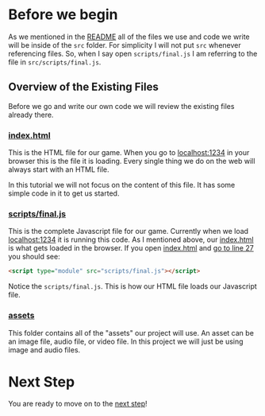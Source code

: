 # Before we begin

As we mentioned in the [README](../README.md) all of the files we use and code we write will be inside of the `src` folder. For simplicity I will not put `src` whenever referencing files. So, when I say open `scripts/final.js` I am referring to the file in `src/scripts/final.js`.

## Overview of the Existing Files

Before we go and write our own code we will review the existing files already there.

### [index.html](../src/index.html)

This is the HTML file for our game. When you go to [localhost:1234](http://localhost:1234) in your browser this is the file it is loading. Every single thing we do on the web will always start with an HTML file.

In this tutorial we will not focus on the content of this file. It has some simple code in it to get us started.

### [scripts/final.js](../src/scripts/final.js)

This is the complete Javascript file for our game. Currently when we load [localhost:1234](http://localhost:1234) it is running this code. As I mentioned above, our [index.html](../src/index.html) is what gets loaded in the browser. If you open [index.html](../src/index.html) and [go to line 27](../src/index.html#L27) you should see:

```html
<script type="module" src="scripts/final.js"></script>
```

Notice the `scripts/final.js`. This is how our HTML file loads our Javascript file. 

### [assets](../src/assets)

This folder contains all of the "assets" our project will use. An asset can be an image file, audio file, or video file. In this project we will just be using image and audio files.

# Next Step

You are ready to move on to the [next step](step2.md)!